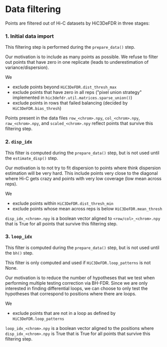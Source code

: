 Data filtering
==============

Points are filtered out of Hi-C datasets by HiC3DeFDR in three stages:

### 1. Initial data import

This filtering step is performed during the `prepare_data()` step.

Our motivation is to include as many points as possible. We refuse to filter out
points that have zero in one replicate (leads to underestimation of
variance/dispersion).

We

 - exclude points beyond `HiC3DeFDR.dist_thresh_max`
 - exclude points that have zero in all reps ("pixel union strategy" implemented
   in `hic3defdr.util.matrices.sparse_union()`)
 - exclude points in rows that failed balancing (decided by
   `HiC3DeFDR.bias_thresh`)

Points present in the data files `row_<chrom>.npy`, `col_<chrom>.npy`,
`raw_<chrom>.npy`, and `scaled_<chrom>.npy` reflect points that survive this
filtering step.

### 2. `disp_idx`

This filter is computed during the `prepare_data()` step, but is not used until
the `estimate_disp()` step.

Our motivation is to not try to fit dispersion to points where think dispersion
estimation will be very hard. This include points very close to the diagonal
where Hi-C gets crazy and points with very low coverage (low mean across reps).

We

 - exclude points within `HiC3DeFDR.dist_thresh_min`
 - exclude points whose mean across reps is below `HiC3DeFDR.mean_thresh`

`disp_idx_<chrom>.npy` is a boolean vector aligned to `<row/col>_<chrom>.npy`
that is True for all points that survive this filtering step.

### 3. `loop_idx`

This filter is computed during the `prepare_data()` step, but is not used until
the `bh()` step.

This filter is only computed and used if `HiC3DeFDR.loop_patterns` is not None.

Our motivation is to reduce the number of hypotheses that we test when
performing multiple testing correction via BH-FDR. Since we are only interested
in finding differential loops, we can choose to only test the hypotheses that
correspond to positions where there are loops.

We

 - exclude points that are not in a loop as defined by `HiC3DeFDR.loop_patterns`

`loop_idx_<chrom>.npy` is a boolean vector aligned to the positions where
`disp_idx_<chrom>.npy` is True that is True for all points that survive this
filtering step.
